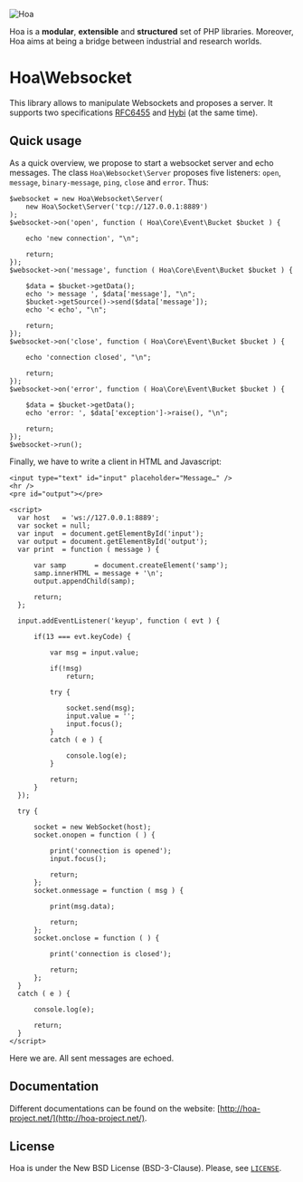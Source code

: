 ![Hoa](http://static.hoa-project.net/Image/Hoa_small.png)

Hoa is a **modular**, **extensible** and **structured** set of PHP libraries.
Moreover, Hoa aims at being a bridge between industrial and research worlds.

# Hoa\Websocket

This library allows to manipulate Websockets and proposes a server. It supports
two specifications [RFC6455](https://tools.ietf.org/html/rfc6455) and
[Hybi](https://tools.ietf.org/wg/hybi/draft-ietf-hybi-thewebsocketprotocol/) (at
the same time).

## Quick usage

As a quick overview, we propose to start a websocket server and echo messages.
The class `Hoa\Websocket\Server` proposes five listeners: `open`, `message`,
`binary-message`, `ping`, `close` and `error`. Thus:

    $websocket = new Hoa\Websocket\Server(
        new Hoa\Socket\Server('tcp://127.0.0.1:8889')
    );
    $websocket->on('open', function ( Hoa\Core\Event\Bucket $bucket ) {

        echo 'new connection', "\n";

        return;
    });
    $websocket->on('message', function ( Hoa\Core\Event\Bucket $bucket ) {

        $data = $bucket->getData();
        echo '> message ', $data['message'], "\n";
        $bucket->getSource()->send($data['message']);
        echo '< echo', "\n";

        return;
    });
    $websocket->on('close', function ( Hoa\Core\Event\Bucket $bucket ) {

        echo 'connection closed', "\n";

        return;
    });
    $websocket->on('error', function ( Hoa\Core\Event\Bucket $bucket ) {

        $data = $bucket->getData();
        echo 'error: ', $data['exception']->raise(), "\n";

        return;
    });
    $websocket->run();

Finally, we have to write a client in HTML and Javascript:

    <input type="text" id="input" placeholder="Message…" />
    <hr />
    <pre id="output"></pre>

    <script>
      var host   = 'ws://127.0.0.1:8889';
      var socket = null;
      var input  = document.getElementById('input');
      var output = document.getElementById('output');
      var print  = function ( message ) {

          var samp       = document.createElement('samp');
          samp.innerHTML = message + '\n';
          output.appendChild(samp);

          return;
      };

      input.addEventListener('keyup', function ( evt ) {

          if(13 === evt.keyCode) {

              var msg = input.value;

              if(!msg)
                  return;

              try {

                  socket.send(msg);
                  input.value = '';
                  input.focus();
              }
              catch ( e ) {

                  console.log(e);
              }

              return;
          }
      });

      try {

          socket = new WebSocket(host);
          socket.onopen = function ( ) {

              print('connection is opened');
              input.focus();

              return;
          };
          socket.onmessage = function ( msg ) {

              print(msg.data);

              return;
          };
          socket.onclose = function ( ) {

              print('connection is closed');

              return;
          };
      }
      catch ( e ) {

          console.log(e);

          return;
      }
    </script>

Here we are. All sent messages are echoed.

## Documentation

Different documentations can be found on the website:
[http://hoa-project.net/](http://hoa-project.net/).

## License

Hoa is under the New BSD License (BSD-3-Clause). Please, see
[`LICENSE`](http://hoa-project.net/LICENSE).
